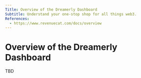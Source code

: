 ```yaml
---
Title: Overview of the Dreamerly Dashboard
Subtitle: Understand your one-stop shop for all things web3.
References:
  - https://www.revenuecat.com/docs/overview
---
```


# Overview of the Dreamerly Dashboard

TBD